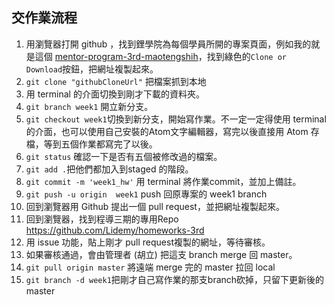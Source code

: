 ## 交作業流程
1. 用瀏覽器打開 github ，找到鋰學院為每個學員所開的專案頁面，例如我的就是這個 [mentor-program-3rd-maotengshih](https://github.com/Lidemy/mentor-program-3rd-maotengshih)，找到綠色的`Clone or Download`按鈕，把網址複製起來。   
2. `git clone "githubCloneUrl"` 把檔案抓到本地   
3. 用 terminal 的介面切換到剛才下載的資料夾。  
4. `git branch week1` 開立新分支。    
5. `git checkout week1`切換到新分支，開始寫作業。不一定一定得使用 terminal 的介面，也可以使用自己安裝的Atom文字編輯器，寫完以後直接用 Atom 存檔，等到五個作業都寫完了以後。   
6. `git status` 確認一下是否有五個被修改過的檔案。  
7. `git add .`把他們都加入到staged 的階段。  
8. `git commit -m 'week1_hw'` 用 terminal 將作業commit，並加上備註。   
9. `git push -u origin 	week1` push 回原專案的 week1 branch
10. 回到瀏覽器用 Github 提出一個 pull request，並把網址複製起來。
11. 回到瀏覽器，找到程導三期的專用Repo https://github.com/Lidemy/homeworks-3rd
12. 用 issue 功能，貼上剛才 pull request複製的網址，等待審核。   
13. 如果審核通過，會由管理者 (胡立) 把這支 branch merge 回 master。
14. `git pull origin master` 將遠端 merge 完的 master 拉回 local
15. `git branch -d week1`把剛才自己寫作業的那支branch砍掉，只留下更新後的 master
